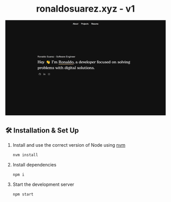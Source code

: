 <!-- <div align="center">
  <img alt="Logo" src="#" width="100" />
</div> -->
<h1 align="center">
  ronaldosuarez.xyz - v1
</h1>

![demo](https://raw.githubusercontent.com/rodatboat/portfolio-v1/master/src/images/demo.png)

<!-- 
### TL;DR

Yes, you can fork this repo. Please give me proper credit by linking back to [ronaldosuarez.xyz](https://ronaldosuarez.xyz). Thanks! -->

## 🛠 Installation & Set Up

1. Install and use the correct version of Node using [nvm](https://github.com/nvm-sh/nvm)

   ```sh
   nvm install
   ```

2. Install dependencies

   ```sh
   npm i
   ```

3. Start the development server

   ```sh
   npm start
   ```
<!-- 
## 🚀 Building and Running for Production

1. Generate a full static production build

   ```sh
   npm run build
   ```

1. Preview the site as it will appear once deployed

   ```sh
   npm run serve
   ``` -->